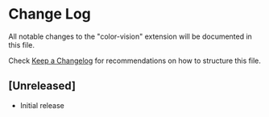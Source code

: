 # Change Log

All notable changes to the "color-vision" extension will be documented in this file.

Check [Keep a Changelog](http://keepachangelog.com/) for recommendations on how to structure this file.

## [Unreleased]

- Initial release
